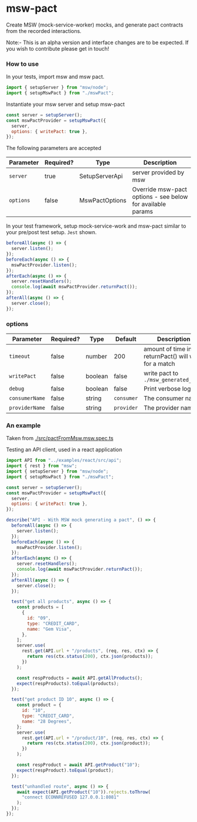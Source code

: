 # msw-pact

Create MSW (mock-service-worker) mocks, and generate pact contracts from the recorded interactions.

Note:- This is an alpha version and interface changes are to be expected. If you wish to contribute please get in touch!

### How to use

In your tests, import msw and msw pact.

```js
import { setupServer } from "msw/node";
import { setupMswPact } from "./mswPact";
```

Instantiate your msw server and setup msw-pact

```js
const server = setupServer();
const mswPactProvider = setupMswPact({
  server,
  options: { writePact: true },
});
```

The following parameters are accepted

| Parameter | Required? | Type           | Description                                                |
| --------- | --------- | -------------- | ---------------------------------------------------------- |
| `server`  | true      | SetupServerApi | server provided by msw                                     |
| `options` | false     | MswPactOptions | Override msw-pact options - see below for available params |

In your test framework, setup mock-service-work and msw-pact similar to your pre/post test setup. `Jest` shown.

```js
beforeAll(async () => {
  server.listen();
});
beforeEach(async () => {
  mswPactProvider.listen();
});
afterEach(async () => {
  server.resetHandlers();
  console.log(await mswPactProvider.returnPact());
});
afterAll(async () => {
  server.close();
});
```

### options

| Parameter      | Required? | Type    | Default    | Description                                              |
| -------------- | --------- | ------- | ---------- | -------------------------------------------------------- |
| `timeout`      | false     | number  | 200        | amount of time in ms, returnPact() will wait for a match |
| `writePact`    | false     | boolean | false      | write pact to `./msw_generated_pact`                     |
| `debug`        | false     | boolean | false      | Print verbose logging                                    |
| `consumerName` | false     | string  | `consumer` | The consumer name                                        |
| `providerName` | false     | string  | `provider` | The provider name                                        |

### An example

Taken from [./src/pactFromMsw.msw.spec.ts](./src/pactFromMsw.msw.spec.ts)

Testing an API client, used in a react application

```js
import API from "../examples/react/src/api";
import { rest } from "msw";
import { setupServer } from "msw/node";
import { setupMswPact } from "./mswPact";

const server = setupServer();
const mswPactProvider = setupMswPact({
  server,
  options: { writePact: true },
});

describe("API - With MSW mock generating a pact", () => {
  beforeAll(async () => {
    server.listen();
  });
  beforeEach(async () => {
    mswPactProvider.listen();
  });
  afterEach(async () => {
    server.resetHandlers();
    console.log(await mswPactProvider.returnPact());
  });
  afterAll(async () => {
    server.close();
  });

  test("get all products", async () => {
    const products = [
      {
        id: "09",
        type: "CREDIT_CARD",
        name: "Gem Visa",
      },
    ];
    server.use(
      rest.get(API.url + "/products", (req, res, ctx) => {
        return res(ctx.status(200), ctx.json(products));
      })
    );

    const respProducts = await API.getAllProducts();
    expect(respProducts).toEqual(products);
  });

  test("get product ID 10", async () => {
    const product = {
      id: "10",
      type: "CREDIT_CARD",
      name: "28 Degrees",
    };
    server.use(
      rest.get(API.url + "/product/10", (req, res, ctx) => {
        return res(ctx.status(200), ctx.json(product));
      })
    );

    const respProduct = await API.getProduct("10");
    expect(respProduct).toEqual(product);
  });

  test("unhandled route", async () => {
    await expect(API.getProduct("10")).rejects.toThrow(
      "connect ECONNREFUSED 127.0.0.1:8081"
    );
  });
});
```
